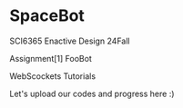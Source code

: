 # SpaceBot

SCI6365 Enactive Design 24Fall

Assignment[1] FooBot

WebScockets Tutorials

Let's upload our codes and progress here :)
